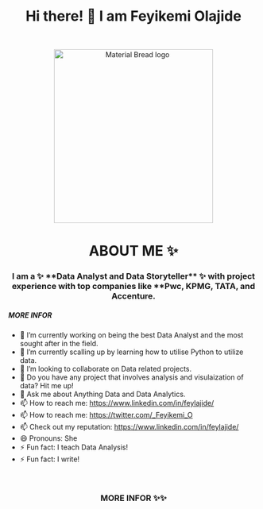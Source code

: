 <h1 align="center">Hi there! 👋 I am Feyikemi Olajide</h1>

<br />
 
 <p align = "center">
<img width="320" height="350" src = "https://unsplash.com/photos/hpjSkU2UYSUutm_source=unsplash&utm_medium=referral&utm_content=creditShareLink" alt="Material Bread logo">
 </p>


<h1 align="center">ABOUT ME ✨</h1> 
<h3 align="center"><b>I am a ✨ **Data Analyst and Data Storyteller** ✨ with project experience with top companies like **Pwc, KPMG, TATA, and Accenture.</b></h3>

<h5>MORE INFOR</h5>

- 🔭 I’m currently working on being the best Data Analyst and the most sought after in the field. 
- 🌱 I’m currently scalling up by learning how to utilise Python to utilize data. 
- 👯 I’m looking to collaborate on Data related projects.
- 🤔 Do you have any project that involves analysis and visulaization of data? Hit me up!
- 💬 Ask me about Anything Data and Data Analytics.
- 📫 How to reach me: https://www.linkedin.com/in/feylajide/
- 📫 How to reach me: https://twitter.com/_Feyikemi_O
- 📫 Check out my reputation: https://www.linkedin.com/in/feylajide/
- 😄 Pronouns: She
- ⚡ Fun fact: I teach Data Analysis!
- ⚡ Fun fact: I write!


<br />




<h3 align="center">MORE INFOR ✨✨</h1> 



